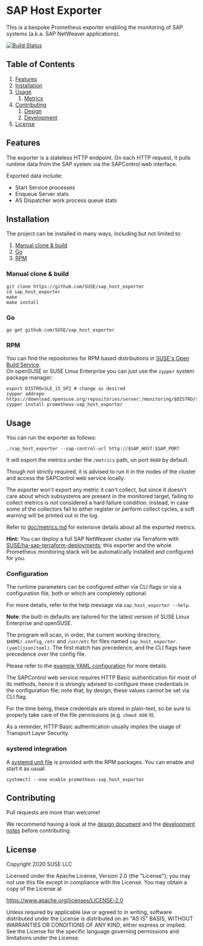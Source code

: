 # SAP Host Exporter

This is a bespoke Prometheus exporter enabling the monitoring of SAP systems (a.k.a. SAP NetWeaver applications).

[![Build Status](https://travis-ci.org/SUSE/sap_host_exporter.svg?branch=master)](https://travis-ci.org/SUSE/sap_host_exporter)


## Table of Contents
1. [Features](#features)
2. [Installation](#installation)
3. [Usage](#usage)
   1. [Metrics](doc/metrics.md)
5. [Contributing](#contributing)
   1. [Design](doc/design.md)
   2. [Development](doc/development.md)
6. [License](#license)


## Features

The exporter is a stateless HTTP endpoint. On each HTTP request, it pulls runtime data from the SAP system via the SAPControl web interface.

Exported data include:
- Start Service processes
- Enqueue Server stats
- AS Dispatcher work process queue stats  


## Installation

The project can be installed in many ways, including but not limited to:

1. [Manual clone & build](#manual-clone-&-build)
2. [Go](#go)
3. [RPM](#rpm)


### Manual clone & build

```
git clone https://github.com/SUSE/sap_host_exporter
cd sap_host_exporter
make
make install
```

### Go

```
go get github.com/SUSE/sap_host_exporter
```

### RPM
You can find the repositories for RPM based distributions in [SUSE's Open Build Service](https://build.opensuse.org/package/show/server:monitoring/prometheus-sap_host_exporter).  
On openSUSE or SUSE Linux Enterprise you can just use the `zypper` system package manager:
```shell
export DISTRO=SLE_15_SP2 # change as desired
zypper addrepo https://download.opensuse.org/repositories/server:/monitoring/$DISTRO/server:monitoring.repo
zypper install prometheus-sap_host_exporter
```


## Usage

You can run the exporter as follows:

```shell
./sap_host_exporter --sap-control-url http://$SAP_HOST:$SAP_PORT
```

It will export the metrics under the `/metrics` path, on port `9680` by default.

Though not strictly required, it is advised to run it in the nodes of the cluster and access the SAPControl web service locally.

The exporter won't export any metric it can't collect, but since it doesn't care about which subsystems are present in the monitored target, failing to collect metrics is _not_ considered a hard failure condition.
Instead, in case some of the collectors fail to either register or perform collect cycles, a soft warning will be printed out in the log.

Refer to [doc/metrics.md](doc/metrics.md) for extensive details about all the exported metrics.

**Hint:**
You can deploy a full SAP NetWeaver cluster via Terraform with [SUSE/ha-sap-terraform-deployments](https://github.com/SUSE/ha-sap-terraform-deployments); 
this exporter and the whole Prometheus monitoring stack will be automatically installed and configured for you.

### Configuration

The runtime parameters can be configured either via CLI flags or via a configuration file, both or which are completely optional.

For more details, refer to the help message via `sap_host_exporter --help`.

**Note**:
the built-in defaults are tailored for the latest version of SUSE Linux Enterprise and openSUSE.

The program will scan, in order, the current working directory, `$HOME/.config`, `/etc` and `/usr/etc` for files named `sap_host_exporter.(yaml|json|toml)`.
The first match has precedence, and the CLI flags have precedence over the config file.

Please refer to the [example YAML configuration](doc/sap_host_exporter.yaml) for more details.
 
The SAPControl web service requires HTTP Basic authentication for most of its methods, hence it is strongly advised to configure these credentials in the configuration file; note that, by design, these values cannot be set via CLI flag.

For the time being, these credentials are stored in plain-text, so be sure to properly take care of the file permissions (e.g. `chmod 600` it). 

As a reminder, HTTP Basic authentication usually implies the usage of Transport Layer Security.

### systemd integration

A [systemd unit file](packaging/obs/prometheus-sap_host_exporter.spec) is provided with the RPM packages. You can enable and start it as usual:

```
systemctl --now enable prometheus-sap_host_exporter
```


## Contributing

Pull requests are more than welcome!

We recommend having a look at the [design document](doc/design.md) and the [development notes](doc/development.md) before contributing.


## License

Copyright 2020 SUSE LLC

Licensed under the Apache License, Version 2.0 (the "License");
you may not use this file except in compliance with the License.
You may obtain a copy of the License at

   https://www.apache.org/licenses/LICENSE-2.0

Unless required by applicable law or agreed to in writing, software
distributed under the License is distributed on an "AS IS" BASIS,
WITHOUT WARRANTIES OR CONDITIONS OF ANY KIND, either express or implied.
See the License for the specific language governing permissions and
limitations under the License.
